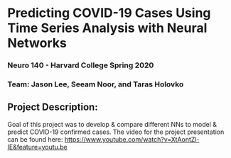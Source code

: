 # Predicting COVID-19 Cases Using Time Series Analysis with Neural Networks
### Neuro 140 - Harvard College Spring 2020
### Team: Jason Lee, Seeam Noor, and Taras Holovko

## Project Description:
Goal of this project was to develop & compare different NNs to model & predict COVID-19 confirmed cases.
The video for the project presentation can be found here: https://www.youtube.com/watch?v=XtAontZl-IE&feature=youtu.be

